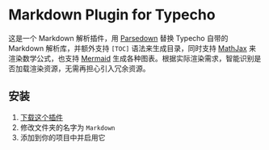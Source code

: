 # Markdown Plugin for Typecho

这是一个 Markdown 解析插件，用 [Parsedown](https://github.com/erusev/parsedown) 替换 Typecho 自带的 Markdown 解析库，并额外支持 `[TOC]` 语法来生成目录，同时支持 [MathJax](https://github.com/mathjax/MathJax) 来渲染数学公式，也支持 [Mermaid](https://github.com/mermaid-js/mermaid) 生成各种图表。根据实际渲染需求，智能识别是否加载渲染资源，无需再担心引入冗余资源。

## 安装

1. [下载这个插件](https://github.com/rehiy/typecho-plugin-md/archive/master.zip)
2. 修改文件夹的名字为 `Markdown`
3. 添加到你的项目中并启用它
